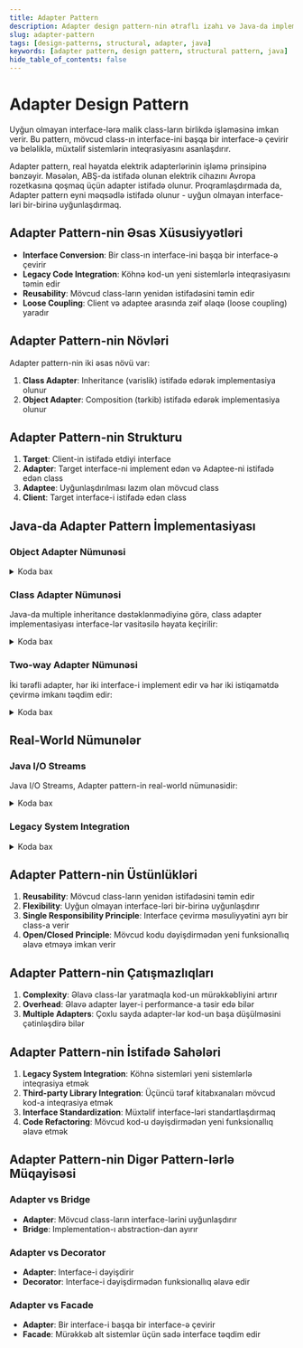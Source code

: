 ```yaml
---
title: Adapter Pattern
description: Adapter design pattern-nin ətraflı izahı və Java-da implementasiyası
slug: adapter-pattern
tags: [design-patterns, structural, adapter, java]
keywords: [adapter pattern, design pattern, structural pattern, java]
hide_table_of_contents: false
---
```


# Adapter Design Pattern


Uyğun olmayan interface-lərə malik class-ların birlikdə işləməsinə imkan verir. Bu pattern, mövcud class-ın interface-ini başqa bir interface-ə çevirir və beləliklə, müxtəlif sistemlərin inteqrasiyasını asanlaşdırır.

Adapter pattern, real həyatda elektrik adapterlərinin işləmə prinsipinə bənzəyir. Məsələn, ABŞ-da istifadə olunan elektrik cihazını Avropa rozetkasına qoşmaq üçün adapter istifadə olunur. Proqramlaşdırmada da, Adapter pattern eyni məqsədlə istifadə olunur - uyğun olmayan interface-ləri bir-birinə uyğunlaşdırmaq.

## Adapter Pattern-nin Əsas Xüsusiyyətləri

- **Interface Conversion**: Bir class-ın interface-ini başqa bir interface-ə çevirir
- **Legacy Code Integration**: Köhnə kod-un yeni sistemlərlə inteqrasiyasını təmin edir
- **Reusability**: Mövcud class-ların yenidən istifadəsini təmin edir
- **Loose Coupling**: Client və adaptee arasında zəif əlaqə (loose coupling) yaradır

## Adapter Pattern-nin Növləri

Adapter pattern-nin iki əsas növü var:

1. **Class Adapter**: Inheritance (varislik) istifadə edərək implementasiya olunur
2. **Object Adapter**: Composition (tərkib) istifadə edərək implementasiya olunur

## Adapter Pattern-nin Strukturu

1. **Target**: Client-in istifadə etdiyi interface
2. **Adapter**: Target interface-ni implement edən və Adaptee-ni istifadə edən class
3. **Adaptee**: Uyğunlaşdırılması lazım olan mövcud class
4. **Client**: Target interface-i istifadə edən class

## Java-da Adapter Pattern İmplementasiyası

### Object Adapter Nümunəsi


<details>
<summary>Koda bax</summary>

```java
// Target interface
interface MediaPlayer {
    void play(String audioType, String fileName);
}

// Adaptee interface
interface AdvancedMediaPlayer {
    void playVlc(String fileName);
    void playMp4(String fileName);
}

// Concrete Adaptee classes
class VlcPlayer implements AdvancedMediaPlayer {
    @Override
    public void playVlc(String fileName) {
        System.out.println("Playing vlc file: " + fileName);
    }

    @Override
    public void playMp4(String fileName) {
        // Do nothing
    }
}

class Mp4Player implements AdvancedMediaPlayer {
    @Override
    public void playVlc(String fileName) {
        // Do nothing
    }

    @Override
    public void playMp4(String fileName) {
        System.out.println("Playing mp4 file: " + fileName);
    }
}

// Adapter class
class MediaAdapter implements MediaPlayer {
    private AdvancedMediaPlayer advancedMusicPlayer;

    public MediaAdapter(String audioType) {
        if (audioType.equalsIgnoreCase("vlc")) {
            advancedMusicPlayer = new VlcPlayer();
        } else if (audioType.equalsIgnoreCase("mp4")) {
            advancedMusicPlayer = new Mp4Player();
        }
    }

    @Override
    public void play(String audioType, String fileName) {
        if (audioType.equalsIgnoreCase("vlc")) {
            advancedMusicPlayer.playVlc(fileName);
        } else if (audioType.equalsIgnoreCase("mp4")) {
            advancedMusicPlayer.playMp4(fileName);
        }
    }
}

// Client class
class AudioPlayer implements MediaPlayer {
    private MediaAdapter mediaAdapter;

    @Override
    public void play(String audioType, String fileName) {
        // Built-in support for mp3 files
        if (audioType.equalsIgnoreCase("mp3")) {
            System.out.println("Playing mp3 file: " + fileName);
        }
        // MediaAdapter provides support for other formats
        else if (audioType.equalsIgnoreCase("vlc") || audioType.equalsIgnoreCase("mp4")) {
            mediaAdapter = new MediaAdapter(audioType);
            mediaAdapter.play(audioType, fileName);
        } else {
            System.out.println("Invalid media type: " + audioType + " format not supported");
        }
    }
}

// Client code
public class AdapterPatternDemo {
    public static void main(String[] args) {
        AudioPlayer audioPlayer = new AudioPlayer();

        audioPlayer.play("mp3", "song.mp3");
        audioPlayer.play("vlc", "movie.vlc");
        audioPlayer.play("mp4", "video.mp4");
        audioPlayer.play("avi", "video.avi");
    }
}
```
</details>

### Class Adapter Nümunəsi

Java-da multiple inheritance dəstəklənmədiyinə görə, class adapter implementasiyası interface-lər vasitəsilə həyata keçirilir:


<details>
<summary>Koda bax</summary>

```java
// Target interface
interface Target {
    void request();
}

// Adaptee class
class Adaptee {
    public void specificRequest() {
        System.out.println("Specific request from Adaptee");
    }
}

// Class Adapter
class ClassAdapter extends Adaptee implements Target {
    @Override
    public void request() {
        specificRequest();
    }
}

// Client code
public class ClassAdapterDemo {
    public static void main(String[] args) {
        Target target = new ClassAdapter();
        target.request();
    }
}
```
</details>

### Two-way Adapter Nümunəsi

İki tərəfli adapter, hər iki interface-i implement edir və hər iki istiqamətdə çevirmə imkanı təqdim edir:


<details>
<summary>Koda bax</summary>

```java
// First interface
interface Rectangle {
    void drawRectangle();
    double getArea();
}

// Second interface
interface LegacyRectangle {
    void draw();
    double calculateArea();
}

// First concrete class
class ModernRectangle implements Rectangle {
    private double width;
    private double height;
    
    public ModernRectangle(double width, double height) {
        this.width = width;
        this.height = height;
    }
    
    @Override
    public void drawRectangle() {
        System.out.println("Drawing a modern rectangle with width " + width + " and height " + height);
    }
    
    @Override
    public double getArea() {
        return width * height;
    }
}

// Second concrete class
class OldRectangle implements LegacyRectangle {
    private double width;
    private double height;
    
    public OldRectangle(double width, double height) {
        this.width = width;
        this.height = height;
    }
    
    @Override
    public void draw() {
        System.out.println("Drawing an old rectangle with width " + width + " and height " + height);
    }
    
    @Override
    public double calculateArea() {
        return width * height;
    }
}

// Two-way adapter
class RectangleAdapter implements Rectangle, LegacyRectangle {
    private Rectangle modernRectangle;
    private LegacyRectangle legacyRectangle;
    
    // Constructor for adapting LegacyRectangle to Rectangle
    public RectangleAdapter(LegacyRectangle legacyRectangle) {
        this.legacyRectangle = legacyRectangle;
    }
    
    // Constructor for adapting Rectangle to LegacyRectangle
    public RectangleAdapter(Rectangle modernRectangle) {
        this.modernRectangle = modernRectangle;
    }
    
    // Rectangle methods
    @Override
    public void drawRectangle() {
        if (modernRectangle != null) {
            modernRectangle.drawRectangle();
        } else {
            legacyRectangle.draw();
        }
    }
    
    @Override
    public double getArea() {
        if (modernRectangle != null) {
            return modernRectangle.getArea();
        } else {
            return legacyRectangle.calculateArea();
        }
    }
    
    // LegacyRectangle methods
    @Override
    public void draw() {
        if (legacyRectangle != null) {
            legacyRectangle.draw();
        } else {
            modernRectangle.drawRectangle();
        }
    }
    
    @Override
    public double calculateArea() {
        if (legacyRectangle != null) {
            return legacyRectangle.calculateArea();
        } else {
            return modernRectangle.getArea();
        }
    }
}

// Client code
public class TwoWayAdapterDemo {
    public static void main(String[] args) {
        // Create objects
        Rectangle modernRect = new ModernRectangle(10, 20);
        LegacyRectangle oldRect = new OldRectangle(30, 40);
        
        // Use modern rectangle through its native interface
        System.out.println("Using modern rectangle directly:");
        modernRect.drawRectangle();
        System.out.println("Area: " + modernRect.getArea());
        
        // Use legacy rectangle through its native interface
        System.out.println("\nUsing legacy rectangle directly:");
        oldRect.draw();
        System.out.println("Area: " + oldRect.calculateArea());
        
        // Adapt legacy rectangle to modern interface
        Rectangle adaptedOldRect = new RectangleAdapter(oldRect);
        System.out.println("\nUsing legacy rectangle through modern interface:");
        adaptedOldRect.drawRectangle();
        System.out.println("Area: " + adaptedOldRect.getArea());
        
        // Adapt modern rectangle to legacy interface
        LegacyRectangle adaptedModernRect = new RectangleAdapter(modernRect);
        System.out.println("\nUsing modern rectangle through legacy interface:");
        adaptedModernRect.draw();
        System.out.println("Area: " + adaptedModernRect.calculateArea());
    }
}
```
</details>

## Real-World Nümunələr

### Java I/O Streams

Java I/O Streams, Adapter pattern-in real-world nümunəsidir:


<details>
<summary>Koda bax</summary>

```java
import java.io.*;

public class JavaIOAdapterExample {
    public static void main(String[] args) {
        try {
            // Create a file input stream
            InputStream fileInputStream = new FileInputStream("input.txt");
            
            // Adapt file input stream to reader using InputStreamReader
            Reader inputStreamReader = new InputStreamReader(fileInputStream);
            
            // Adapt reader to buffered reader
            BufferedReader bufferedReader = new BufferedReader(inputStreamReader);
            
            // Read from the buffered reader
            String line;
            while ((line = bufferedReader.readLine()) != null) {
                System.out.println(line);
            }
            
            // Close resources
            bufferedReader.close();
        } catch (IOException e) {
            e.printStackTrace();
        }
    }
}
```
</details>

### Legacy System Integration


<details>
<summary>Koda bax</summary>

```java
// Modern payment processing interface
interface PaymentProcessor {
    void processPayment(double amount);
    boolean verifyPayment(String paymentId);
}

// Legacy payment system
class LegacyPaymentSystem {
    public void makePayment(float amount, String currency) {
        System.out.println("Processing payment of " + amount + " " + currency + " using legacy system");
    }
    
    public int checkPaymentStatus(String reference) {
        System.out.println("Checking payment status for reference: " + reference);
        // 1 = success, 0 = pending, -1 = failed
        return 1;
    }
}

// Adapter for legacy payment system
class PaymentSystemAdapter implements PaymentProcessor {
    private LegacyPaymentSystem legacySystem;
    
    public PaymentSystemAdapter() {
        this.legacySystem = new LegacyPaymentSystem();
    }
    
    @Override
    public void processPayment(double amount) {
        // Convert double to float and use default currency
        legacySystem.makePayment((float) amount, "USD");
    }
    
    @Override
    public boolean verifyPayment(String paymentId) {
        int status = legacySystem.checkPaymentStatus(paymentId);
        return status == 1; // Return true if status is success
    }
}

// Modern payment service
class PaymentService {
    private PaymentProcessor paymentProcessor;
    
    public PaymentService(PaymentProcessor paymentProcessor) {
        this.paymentProcessor = paymentProcessor;
    }
    
    public void makePayment(double amount) {
        System.out.println("Payment service initiating payment of $" + amount);
        paymentProcessor.processPayment(amount);
    }
    
    public void verifyPayment(String paymentId) {
        boolean isVerified = paymentProcessor.verifyPayment(paymentId);
        System.out.println("Payment " + paymentId + " verification result: " + (isVerified ? "Successful" : "Failed"));
    }
}

// Client code
public class LegacySystemIntegrationDemo {
    public static void main(String[] args) {
        // Create adapter for legacy system
        PaymentProcessor adapter = new PaymentSystemAdapter();
        
        // Create payment service with the adapter
        PaymentService paymentService = new PaymentService(adapter);
        
        // Use the modern payment service which internally uses the legacy system
        paymentService.makePayment(100.50);
        paymentService.verifyPayment("TX12345");
    }
}
```
</details>

## Adapter Pattern-nin Üstünlükləri

1. **Reusability**: Mövcud class-ların yenidən istifadəsini təmin edir
2. **Flexibility**: Uyğun olmayan interface-ləri bir-birinə uyğunlaşdırır
3. **Single Responsibility Principle**: Interface çevirmə məsuliyyətini ayrı bir class-a verir
4. **Open/Closed Principle**: Mövcud kodu dəyişdirmədən yeni funksionallıq əlavə etməyə imkan verir

## Adapter Pattern-nin Çatışmazlıqları

1. **Complexity**: Əlavə class-lar yaratmaqla kod-un mürəkkəbliyini artırır
2. **Overhead**: Əlavə adapter layer-i performance-a təsir edə bilər
3. **Multiple Adapters**: Çoxlu sayda adapter-lər kod-un başa düşülməsini çətinləşdirə bilər

## Adapter Pattern-nin İstifadə Sahələri

1. **Legacy System Integration**: Köhnə sistemləri yeni sistemlərlə inteqrasiya etmək
2. **Third-party Library Integration**: Üçüncü tərəf kitabxanaları mövcud kod-a inteqrasiya etmək
3. **Interface Standardization**: Müxtəlif interface-ləri standartlaşdırmaq
4. **Code Refactoring**: Mövcud kod-u dəyişdirmədən yeni funksionallıq əlavə etmək

## Adapter Pattern-nin Digər Pattern-lərlə Müqayisəsi

### Adapter vs Bridge

- **Adapter**: Mövcud class-ların interface-lərini uyğunlaşdırır
- **Bridge**: Implementation-ı abstraction-dan ayırır

### Adapter vs Decorator

- **Adapter**: Interface-i dəyişdirir
- **Decorator**: Interface-i dəyişdirmədən funksionallıq əlavə edir

### Adapter vs Facade

- **Adapter**: Bir interface-i başqa bir interface-ə çevirir
- **Facade**: Mürəkkəb alt sistemlər üçün sadə interface təqdim edir

